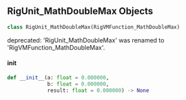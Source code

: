 ## RigUnit_MathDoubleMax Objects

```python
class RigUnit_MathDoubleMax(RigVMFunction_MathDoubleMax)
```

deprecated: 'RigUnit_MathDoubleMax' was renamed to 'RigVMFunction_MathDoubleMax'.

<a id="unreal.RigUnit_MathDoubleMax.__init__"></a>

#### __init__

```python
def __init__(a: float = 0.000000,
             b: float = 0.000000,
             result: float = 0.000000) -> None
```

<a id="unreal.RigVMFunction_MathDoublePow"></a>